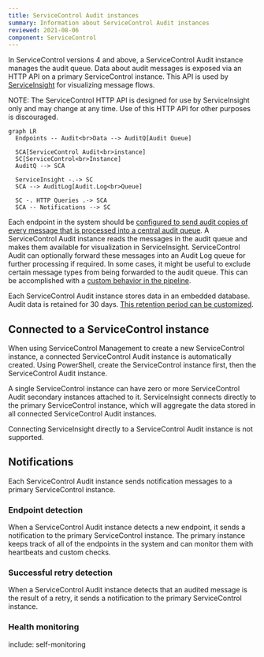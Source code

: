```yaml
---
title: ServiceControl Audit instances
summary: Information about ServiceControl Audit instances
reviewed: 2021-08-06
component: ServiceControl
---
```


In ServiceControl versions 4 and above, a ServiceControl Audit instance manages the audit queue. Data about audit messages is exposed via an HTTP API on a primary ServiceControl instance. This API is used by [ServiceInsight](/serviceinsight/) for visualizing message flows.

NOTE: The ServiceControl HTTP API is designed for use by ServiceInsight only and may change at any time. Use of this HTTP API for other purposes is discouraged.

```mermaid
graph LR
  Endpoints -- Audit<br>Data --> AuditQ[Audit Queue]

  SCA[ServiceControl Audit<br>instance]
  SC[ServiceControl<br>Instance]
  AuditQ --> SCA

  ServiceInsight -.-> SC
  SCA --> AuditLog[Audit.Log<br>Queue]

  SC -. HTTP Queries .-> SCA
  SCA -- Notifications --> SC
```

Each endpoint in the system should be [configured to send audit copies of every message that is processed into a central audit queue](/nservicebus/operations/auditing.md). A ServiceControl Audit instance reads the messages in the audit queue and makes them available for visualization in ServiceInsight. ServiceControl Audit can optionally forward these messages into an Audit Log queue for further processing if required. In some cases, it might be useful to exclude certain message types from being forwarded to the audit queue. This can be accomplished with a [custom behavior in the pipeline](/samples/pipeline/audit-filtering).

Each ServiceControl Audit instance stores data in an embedded database. Audit data is retained for 30 days. [This retention period can be customized](/servicecontrol/audit-instances/creating-config-file.md#data-retention).

## Connected to a ServiceControl instance

When using ServiceControl Management to create a new ServiceControl instance, a connected ServiceControl Audit instance is automatically created. Using PowerShell, create the ServiceControl instance first, then the ServiceControl Audit instance.

A single ServiceControl instance can have zero or more ServiceControl Audit secondary instances attached to it. ServiceInsight connects directly to the primary ServiceControl instance, which will aggregate the data stored in all connected ServiceControl Audit instances.

Connecting ServiceInsight directly to a ServiceControl Audit instance is not supported.

## Notifications

Each ServiceControl Audit instance sends notification messages to a primary ServiceControl instance.

### Endpoint detection

When a ServiceControl Audit instance detects a new endpoint, it sends a notification to the primary ServiceControl instance. The primary instance keeps track of all of the endpoints in the system and can monitor them with heartbeats and custom checks.

### Successful retry detection

When a ServiceControl Audit instance detects that an audited message is the result of a retry, it sends a notification to the primary ServiceControl instance.

### Health monitoring

include: self-monitoring
